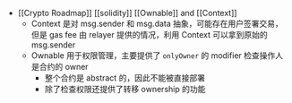- [[Crypto Roadmap]] [[solidity]] [[Ownable]] and [[Context]]
	- Context 是对 msg.sender 和 msg.data 抽象，可能存在用户签署交易，但是 gas fee 由 relayer 提供的情况，利用 Context 可以拿到原始的 msg.sender
	- Ownable 用于权限管理，主要提供了 `onlyOwner` 的 modifier 检查操作人是合约的 owner
		- 整个合约是 abstract 的，因此不能被直接部署
		- 除了检查权限还提供了转移 ownership 的功能